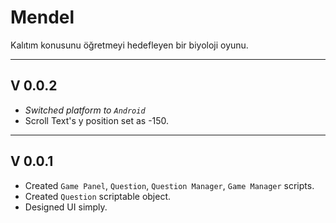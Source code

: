# Mendel
Kalıtım konusunu öğretmeyi hedefleyen bir biyoloji oyunu.
***
## V 0.0.2
* *Switched platform to `Android`*
* Scroll Text's y position set as -150.
***
## V 0.0.1
* Created `Game Panel`, `Question`, `Question Manager`, `Game Manager` scripts.
* Created `Question` scriptable object.
* Designed UI simply.